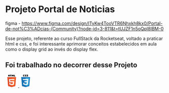 # Projeto Portal de Noticias
figma - https://www.figma.com/design/ITyKw4TooVTR6Nhxkh8kx0/Portal-de-not%C3%ADcias-(Community)?node-id=3-811&t=tUJZF1n5oQpl8IBM-0

Esse projeto, referente ao curso FullStack da Rocketseat, voltado a praticar html e css, e foi interessante aprimorar conceitos estabelecidos em aula como o display grid ao invés do display flex.

<h2>Foi trabalhado no decorrer desse Projeto</h2>
<!--HTML-->
  <p align="left">
  <a href="https://developer.mozilla.org/en-US/docs/Web/HTML">  <img src="https://raw.githubusercontent.com/devicons/devicon/master/icons/html5/html5-original-wordmark.svg" alt="html_logo" width="40" height="40"/>  </a>

<!--CSS-->
  <a href="https://developer.mozilla.org/en-US/docs/Web/CSS">
  <img src="https://raw.githubusercontent.com/devicons/devicon/master/icons/css3/css3-original-wordmark.svg" alt="css3_logo" width="40" height="40"/>  </a>
